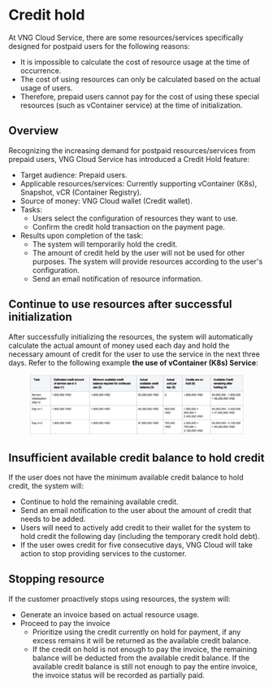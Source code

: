 # Credit hold

At VNG Cloud Service, there are some resources/services specifically designed for postpaid users for the following reasons:&#x20;

* It is impossible to calculate the cost of resource usage at the time of occurrence.&#x20;
* The cost of using resources can only be calculated based on the actual usage of users.&#x20;
* Therefore, prepaid users cannot pay for the cost of using these special resources (such as vContainer service) at the time of initialization.&#x20;

## Overview

Recognizing the increasing demand for postpaid resources/services from prepaid users, VNG Cloud Service has introduced a Credit Hold feature:

* Target audience: Prepaid users.
* Applicable resources/services: Currently supporting vContainer (K8s), Snapshot, vCR (Container Registry).
* Source of money: VNG Cloud wallet (Credit wallet).
* Tasks:&#x20;
  * Users select the configuration of resources they want to use.&#x20;
  * Confirm the credit hold transaction on the payment page.&#x20;
* Results upon completion of the task:&#x20;
  * The system will temporarily hold the credit.&#x20;
  * The amount of credit held by the user will not be used for other purposes. The system will provide resources according to the user's configuration.&#x20;
  * Send an email notification of resource information.

## Continue to use resources after successful initialization

After successfully initializing the resources, the system will automatically calculate the actual amount of money used each day and hold the necessary amount of credit for the user to use the service in the next three days. Refer to the following example **the use of vContainer (K8s) Service**:

<figure><img src="../../../.gitbook/assets/image (1) (1) (1) (1) (1) (1) (1) (1) (1).png" alt=""><figcaption></figcaption></figure>

## Insufficient available credit balance to hold credit&#x20;

If the user does not have the minimum available credit balance to hold credit, the system will:&#x20;

* Continue to hold the remaining available credit.&#x20;
* Send an email notification to the user about the amount of credit that needs to be added.&#x20;
* Users will need to actively add credit to their wallet for the system to hold credit the following day (including the temporary credit hold debt).&#x20;
* If the user owes credit for five consecutive days, VNG Cloud will take action to stop providing services to the customer.

## Stopping resource

If the customer proactively stops using resources, the system will:&#x20;

* Generate an invoice based on actual resource usage.
* Proceed to pay the invoice
  * Prioritize using the credit currently on hold for payment, if any excess remains it will be returned as the available credit balance.
  * If the credit on hold is not enough to pay the invoice, the remaining balance will be deducted from the available credit balance. If the available credit balance is still not enough to pay the entire invoice, the invoice status will be recorded as partially paid.
